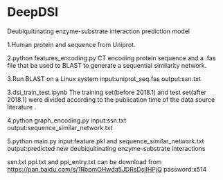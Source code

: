 # DeepDSI
Deubiquitinating enzyme-substrate interaction prediction model

1.Human protein and sequence from Uniprot.

2.python features_encoding.py  CT encoding protein sequence and a .fas file that be used to BLAST to generate a sequential similarity network.

3.Run BLAST on a Linux system    input:uniprot_seq.fas  output:ssn.txt

3.dsi_train_test.ipynb The training set(before 2018.1) and test set(after 2018.1) were divided according to the publication time of the data source literature  .

4.python graph_encoding.py input:ssn.txt output:sequence_similar_network.txt  

5.python main.py input:feature.pkl and sequence_similar_network.txt  output:predicted new deubiquitinating enzyme-substrate interactions

ssn.txt ppi.txt and ppi_entry.txt can be download from https://pan.baidu.com/s/1RbpmOHwda5JDRsDsjIHPjQ password:x514
